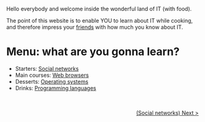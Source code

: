 
Hello everybody and welcome inside the wonderful land of IT (with food).

The point of this website is to enable YOU to learn about IT while cooking, and therefore impress your <a href="https://www.youtube.com/watch?v=xHz54TQYTTQ" target="_blank">friends</a> with how much you know about IT.

# Menu: what are you gonna learn?

- Starters: [Social networks](SocialNetworks)
- Main courses: [Web browsers](WebBrowsers)
- Desserts: [Operating systems](OperatingSystems)
- Drinks: [Programming languages](ProgrammingLanguages)

<br/><br/>
<span style="float:right">[(Social networks) Next >](../SocialNetworks)</span>
